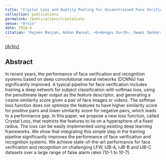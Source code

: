 ```yaml
---
title: "Crystal Loss and Quality Pooling for Unconstrained Face Verification and Recognition"
collection: publications
permalink: /publications/CrystalLoss
venue: "Arxiv"
date: 2018-4
citation: 'Rajeev Ranjan, Ankan Bansal, <b>Hongyu Xu</b>, Swami Sankaranarayanan, Jun-Cheng Chen, Carlos D. Castillo and Rama Chellappa. <i>Arxiv Preprint</i>. <b>Submitted to IEEE TPAMI</b>.'
---
```

[[ArXiv]](https://arxiv.org/abs/1804.01159)


## Abstract
In recent years, the performance of face verification and recognition systems based on deep convolutional neural networks (DCNNs) has significantly improved. A typical pipeline for face verification includes training a deep network for subject classification with softmax loss, using the penultimate layer output as the feature descriptor, and generating a cosine similarity score given a pair of face images or videos. The softmax loss function does not optimize the features to have higher similarity score for positive pairs and lower similarity score for negative pairs, which leads to a performance gap. In this paper, we propose a new loss function, called Crystal Loss, that restricts the features to lie on a hypersphere of a fixed radius. The loss can be easily implemented using existing deep learning frameworks. We show that integrating this simple step in the training pipeline significantly improves the performance of face verification and recognition systems. We achieve state-of-the-art performance for face verification and recognition on challenging LFW, IJB-A, IJB-B and IJB-C datasets over a large range of false alarm rates (10-1 to 10-7).
